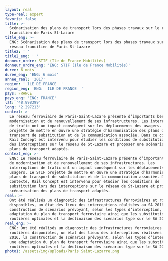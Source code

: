 ```yaml
---
layout: real
type-real: expert
favoris: false
title: >-
  Scénarisation des plans de transport lors des phases travaux sur le réseau
  francilien de Paris St-Lazare
title_eng: >-
  ENG: Scénarisation des plans de transport lors des phases travaux sur le
  réseau francilien de Paris St-Lazare
title2: ' '
title2_eng: ' '
donneur_ordre: STIF (Ile de France Mobilités)
donneur_ordre_eng: 'ENG: STIF (Ile de France Mobilités)'
duree: 6 mois
duree_eng: 'ENG: 6 mois'
annee_real: '2017'
region: ' ILE DE FRANCE  '
region_eng: 'ENG:  ILE DE FRANCE  '
pays: FRANCE
pays_eng: 'ENG: FRANCE'
lat: '48.898399'
long: '2.297213'
context: >-
  Le réseau ferroviaire de Paris-Saint-Lazare présente d’importants besoins de
  modernisation et de renouvellement de ses infrastructures. Les interruptions
  de trafic ont un impact conséquent sur les déplacements des usagers. Le STIF
  projette de mettre en œuvre une stratégie d’harmonisation des plans de
  transport de substitution et de la communication associée. Dans ce contexte,
  Rail Concept est intervenu pour étudier les conditions de substitution lors
  des interceptions sur le réseau de St-Lazare et proposer une scénarisation des
  plans de transport adaptés.
context_eng: >-
  ENG: Le réseau ferroviaire de Paris-Saint-Lazare présente d’importants besoins
  de modernisation et de renouvellement de ses infrastructures. Les
  interruptions de trafic ont un impact conséquent sur les déplacements des
  usagers. Le STIF projette de mettre en œuvre une stratégie d’harmonisation des
  plans de transport de substitution et de la communication associée. Dans ce
  contexte, Rail Concept est intervenu pour étudier les conditions de
  substitution lors des interceptions sur le réseau de St-Lazare et proposer une
  scénarisation des plans de transport adaptés.
real: >-
  Ont été réalisés un diagnostic des infrastructures ferroviaires et routières
  disponibles, un état des lieux des interceptions réalisées au SA 2016, la
  construction de scénarios prévoyant, selon les types d’interception, une
  adaptation du plan de transport ferroviaire ainsi que les substitutions
  routières optimales et la déclinaison des scénarios type sur le SA 2019.
real_eng: >-
  ENG: Ont été réalisés un diagnostic des infrastructures ferroviaires et
  routières disponibles, un état des lieux des interceptions réalisées au SA
  2016, la construction de scénarios prévoyant, selon les types d’interception,
  une adaptation du plan de transport ferroviaire ainsi que les substitutions
  routières optimales et la déclinaison des scénarios type sur le SA 2019.
photo1: /assets/img/uploads/Paris Saint-Lazarre.png
---
```


